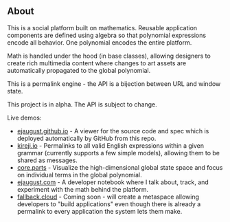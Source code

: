 ## About

This is a social platform built on mathematics. Reusable application components are defined using algebra so that polynomial expressions encode all behavior. One polynomial encodes the entire platform.

Math is handled under the hood (in base classes), allowing designers to create rich multimedia content where changes to art assets are automatically propagated to the global polynomial.

This is a permalink engine - the API is a bijection between URL and window state.

This project is in alpha. The API is subject to change.

Live demos:

- [ejaugust.github.io](https://ejaugust.github.io) - A viewer for the source code and spec which is deployed automatically by GitHub from this repo.
- [kireji.io](https://kireji.io) - Permalinks to all valid English expressions within a given grammar (currently supports a few simple models), allowing them to be shared as messages.
- [core.parts](https://core.parts) - Visualize the high-dimensional global state space and focus on individual terms in the global polynomial.
- [ejaugust.com](https://ejaugust.com) - A developer notebook where I talk about, track, and experiment with the math behind the platform.
- [fallback.cloud](https://fallback.cloud) - Coming soon - will create a metaspace allowing developers to "build applications" even though there is already a permalink to every application the system lets them make.
